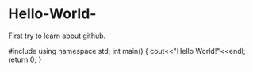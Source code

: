 # Hello-World-
First try to learn about github.

#include<iostream>
using namespace std;
int main()
{
  cout<<"Hello World!"<<endl;
  return 0;
}
